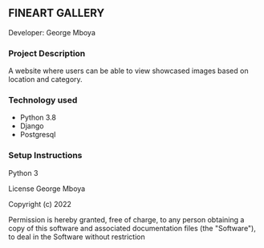 ## FINEART GALLERY

Developer: George Mboya

### Project Description

A website where users can be able to view showcased images based on location and category.

### Technology used

- Python 3.8
- Django
- Postgresql

### Setup Instructions

Python 3

License
George Mboya

​Copyright (c) 2022

​Permission is hereby granted, free of charge, to any person obtaining a copy of this software and associated documentation files (the "Software"), to deal in the Software without restriction
